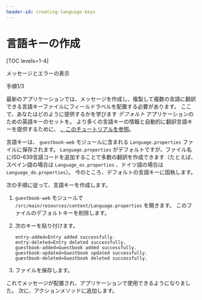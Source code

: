 ```yaml
---
header-id: creating-language-keys
---
```


# 言語キーの作成

[TOC levels=1-4]

<div class="learn-path-step row">
    <p id="stepTitle">メッセージとエラーの表示</p><p>手順1/3</p>
</div>

最新のアプリケーションでは、メッセージを作成し、複製して複数の言語に翻訳できる言語キーファイルにフィールドラベルを配置する必要があります。 ここで、あなたはどのように提供するかを学びます *デフォルト* アプリケーションのための英語キーのセットを。 より多くの言語キーの情報と自動的に翻訳言語キーを提供するために、 [、このチュートリアルを参照](/docs/7-1/tutorials/-/knowledge_base/t/automatically-generating-language-files)。

言語キーは、 `guestbook-web` モジュールに含まれる `Language.properties` ファイルに保存されます。 `Language.properties` がデフォルトですが、ファイル名にISO-639言語コードを追加することで多数の翻訳を作成できます（たとえば、スペイン語の場合は `Language_es.properties` 、ドイツ語の場合は `Language_de.properties`）。 今のところ、デフォルトの言語キーに固執します。

次の手順に従って、言語キーを作成します。

1.  `guestbook-web` モジュールで `/src/main/resources/content/Language.properties` を開きます。 このファイルのデフォルトキーを削除します。

2.  次のキーを貼り付けます。
   
        entry-added=Entry added successfully.
        entry-deleted=Entry deleted successfully.
        guestbook-added=Guestbook added successfully.
        guestbook-updated=Guestbook updated successfully.
        guestbook-deleted=Guestbook deleted successfully.

3.  ファイルを保存します。

これでメッセージが配置され、アプリケーションで使用できるようになりました。 次に、アクションメソッドに追加します。
